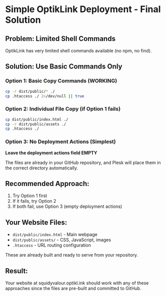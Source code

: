 # Simple OptikLink Deployment - Final Solution

## Problem: Limited Shell Commands
OptikLink has very limited shell commands available (no npm, no find).

## Solution: Use Basic Commands Only

### Option 1: Basic Copy Commands (WORKING)
```bash
cp -r dist/public/* ./
cp .htaccess ./ 2>/dev/null || true
```

### Option 2: Individual File Copy (if Option 1 fails)
```bash
cp dist/public/index.html ./
cp -r dist/public/assets ./
cp .htaccess ./
```

### Option 3: No Deployment Actions (Simplest)
**Leave the deployment actions field EMPTY**

The files are already in your GitHub repository, and Plesk will place them in the correct directory automatically.

## Recommended Approach:
1. Try Option 1 first
2. If it fails, try Option 2
3. If both fail, use Option 3 (empty deployment actions)

## Your Website Files:
- `dist/public/index.html` - Main webpage
- `dist/public/assets/` - CSS, JavaScript, images
- `.htaccess` - URL routing configuration

These are already built and ready to serve from your repository.

## Result:
Your website at squidyvalour.optikl.ink should work with any of these approaches since the files are pre-built and committed to GitHub.